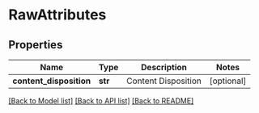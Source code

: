 # RawAttributes

## Properties
Name | Type | Description | Notes
------------ | ------------- | ------------- | -------------
**content_disposition** | **str** | Content Disposition | [optional] 

[[Back to Model list]](../README.md#documentation-for-models) [[Back to API list]](../README.md#documentation-for-api-endpoints) [[Back to README]](../README.md)


